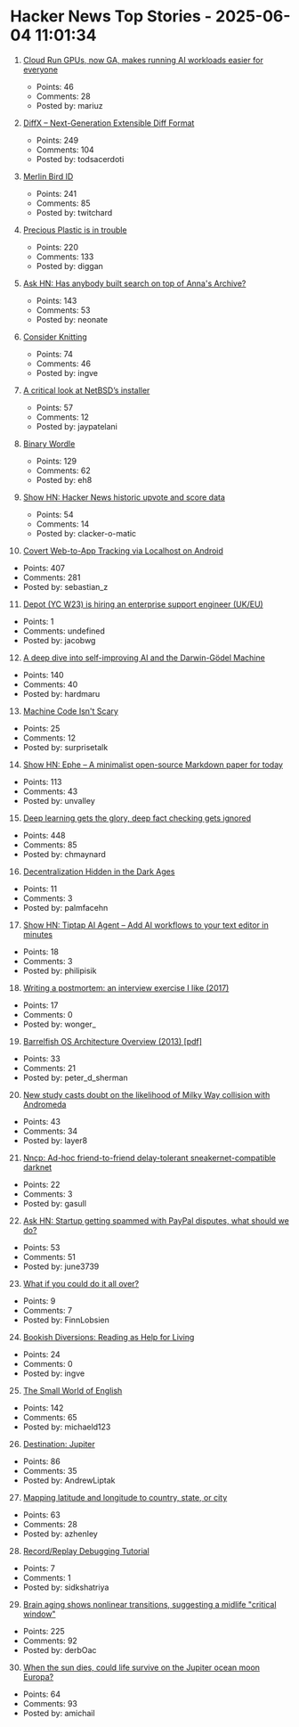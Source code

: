 # Hacker News Top Stories - 2025-06-04 11:01:34

1. [Cloud Run GPUs, now GA, makes running AI workloads easier for everyone](https://cloud.google.com/blog/products/serverless/cloud-run-gpus-are-now-generally-available)
   - Points: 46
   - Comments: 28
   - Posted by: mariuz

2. [DiffX – Next-Generation Extensible Diff Format](https://diffx.org/)
   - Points: 249
   - Comments: 104
   - Posted by: todsacerdoti

3. [Merlin Bird ID](https://merlin.allaboutbirds.org/)
   - Points: 241
   - Comments: 85
   - Posted by: twitchard

4. [Precious Plastic is in trouble](https://www.preciousplastic.com//news/problems-in-precious-plastic)
   - Points: 220
   - Comments: 133
   - Posted by: diggan

5. [Ask HN: Has anybody built search on top of Anna's Archive?](undefined)
   - Points: 143
   - Comments: 53
   - Posted by: neonate

6. [Consider Knitting](https://journal.stuffwithstuff.com/2025/05/30/consider-knitting/)
   - Points: 74
   - Comments: 46
   - Posted by: ingve

7. [A critical look at NetBSD’s installer](https://eerielinux.wordpress.com/2025/05/31/installing-bsd-in-2025-part-3-a-critical-look-at-netbsds-installer/)
   - Points: 57
   - Comments: 12
   - Posted by: jaypatelani

8. [Binary Wordle](https://wordle.chengeric.com/)
   - Points: 129
   - Comments: 62
   - Posted by: eh8

9. [Show HN: Hacker News historic upvote and score data](https://hn.dunkirk.sh/)
   - Points: 54
   - Comments: 14
   - Posted by: clacker-o-matic

10. [Covert Web-to-App Tracking via Localhost on Android](https://localmess.github.io/)
   - Points: 407
   - Comments: 281
   - Posted by: sebastian_z

11. [Depot (YC W23) is hiring an enterprise support engineer (UK/EU)](https://www.ycombinator.com/companies/depot/jobs/NdCr76D-enterprise-support-engineer)
   - Points: 1
   - Comments: undefined
   - Posted by: jacobwg

12. [A deep dive into self-improving AI and the Darwin-Gödel Machine](https://richardcsuwandi.github.io/blog/2025/dgm/)
   - Points: 140
   - Comments: 40
   - Posted by: hardmaru

13. [Machine Code Isn't Scary](https://jimmyhmiller.com/machine-code-isnt-scary)
   - Points: 25
   - Comments: 12
   - Posted by: surprisetalk

14. [Show HN: Ephe – A minimalist open-source Markdown paper for today](https://github.com/unvalley/ephe)
   - Points: 113
   - Comments: 43
   - Posted by: unvalley

15. [Deep learning gets the glory, deep fact checking gets ignored](https://rachel.fast.ai/posts/2025-06-04-enzyme-ml-fails/index.html)
   - Points: 448
   - Comments: 85
   - Posted by: chmaynard

16. [Decentralization Hidden in the Dark Ages](http://bionicmosquito.blogspot.com/2013/02/decentralization-hidden-in-dark-ages.html)
   - Points: 11
   - Comments: 3
   - Posted by: palmfacehn

17. [Show HN: Tiptap AI Agent – Add AI workflows to your text editor in minutes](undefined)
   - Points: 18
   - Comments: 3
   - Posted by: philipisik

18. [Writing a postmortem: an interview exercise I like (2017)](https://www.danielputtick.com/writing/mapbox-postmortem-interview.html)
   - Points: 17
   - Comments: 0
   - Posted by: wonger_

19. [Barrelfish OS Architecture Overview (2013) [pdf]](https://barrelfish.org/publications/TN-000-Overview.pdf)
   - Points: 33
   - Comments: 21
   - Posted by: peter_d_sherman

20. [New study casts doubt on the likelihood of Milky Way collision with Andromeda](https://www.durham.ac.uk/departments/academic/physics/news/new-study-casts-doubt-on-the-likelihood-of-milky-way-collision-with-andromeda/)
   - Points: 43
   - Comments: 34
   - Posted by: layer8

21. [Nncp: Ad-hoc friend-to-friend delay-tolerant sneakernet-compatible darknet](http://www.nncpgo.org/)
   - Points: 22
   - Comments: 3
   - Posted by: gasull

22. [Ask HN: Startup getting spammed with PayPal disputes, what should we do?](undefined)
   - Points: 53
   - Comments: 51
   - Posted by: june3739

23. [What if you could do it all over?](https://www.newyorker.com/magazine/2020/12/21/what-if-you-could-do-it-all-over)
   - Points: 9
   - Comments: 7
   - Posted by: FinnLobsien

24. [Bookish Diversions: Reading as Help for Living](https://www.millersbookreview.com/p/reading-as-help-for-living)
   - Points: 24
   - Comments: 0
   - Posted by: ingve

25. [The Small World of English](https://www.inotherwords.app/linguabase/)
   - Points: 142
   - Comments: 65
   - Posted by: michaeld123

26. [Destination: Jupiter](https://clarkesworldmagazine.com/liptak_06_25/)
   - Points: 86
   - Comments: 35
   - Posted by: AndrewLiptak

27. [Mapping latitude and longitude to country, state, or city](https://austinhenley.com/blog/coord2state.html)
   - Points: 63
   - Comments: 28
   - Posted by: azhenley

28. [Record/Replay Debugging Tutorial](https://github.com/sidkshatriya/me/blob/master/009-rr-on-aarch64.md)
   - Points: 7
   - Comments: 1
   - Posted by: sidkshatriya

29. [Brain aging shows nonlinear transitions, suggesting a midlife "critical window"](https://www.pnas.org/doi/10.1073/pnas.2416433122)
   - Points: 225
   - Comments: 92
   - Posted by: derbOac

30. [When the sun dies, could life survive on the Jupiter ocean moon Europa?](https://www.space.com/astronomy/when-the-sun-dies-could-life-survive-on-the-jupiter-ocean-moon-europa)
   - Points: 64
   - Comments: 93
   - Posted by: amichail

